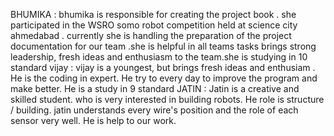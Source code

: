 

BHUMIKA : bhumika is responsible for creating the project book . she participated in the WSRO somo robot competition held at science city ahmedabad . currently she is handling the preparation of the project documentation for our team .she is helpful in all teams tasks brings strong leadership, fresh ideas and enthusiasm to the team.she is studying in 10 standard
vijay : vijay is a youngest, but brings fresh ideas and enthusiam . He is the coding in expert. He try to every day to improve the program and make better. He is a study in 9 standard
JATIN : Jatin is a creative and skilled student. who is very interested in building robots. He role is structure / building. jatin understands every wire's position and the role of each sensor very well. He is help to our work.
